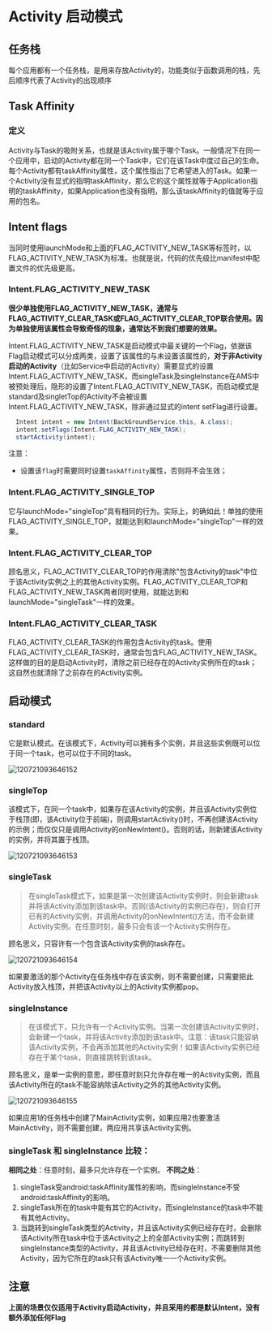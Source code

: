 # Activity 启动模式



## 任务栈

每个应用都有一个任务栈，是用来存放Activity的，功能类似于函数调用的栈，先后顺序代表了Activity的出现顺序

## Task Affinity

### 定义

Activity与Task的吸附关系，也就是该Activity属于哪个Task。一般情况下在同一个应用中，启动的Activity都在同一个Task中，它们在该Task中度过自己的生命。每个Activity都有taskAffinity属性，这个属性指出了它希望进入的Task。如果一个Activity没有显式的指明taskAffinity，那么它的这个属性就等于Application指明的taskAffinity，如果Application也没有指明，那么该taskAffinity的值就等于应用的包名。

## Intent flags

当同时使用launchMode和上面的FLAG_ACTIVITY_NEW_TASK等标签时，以FLAG_ACTIVITY_NEW_TASK为标准。也就是说，代码的优先级比manifest中配置文件的优先级更高。

### Intent.FLAG_ACTIVITY_NEW_TASK

**很少单独使用FLAG_ACTIVITY_NEW_TASK，通常与FLAG_ACTIVITY_CLEAR_TASK或FLAG_ACTIVITY_CLEAR_TOP联合使用。因为单独使用该属性会导致奇怪的现象，通常达不到我们想要的效果。**

Intent.FLAG_ACTIVITY_NEW_TASK是启动模式中最关键的一个Flag，依据该Flag启动模式可以分成两类，设置了该属性的与未设置该属性的，**对于非Activity启动的Activity**（比如Service中启动的Activity）需要显式的设置Intent.FLAG_ACTIVITY_NEW_TASK，而singleTask及singleInstance在AMS中被预处理后，隐形的设置了Intent.FLAG_ACTIVITY_NEW_TASK，而启动模式是standard及singletTop的Activity不会被设置Intent.FLAG_ACTIVITY_NEW_TASK，除非通过显式的intent setFlag进行设置。

```java
  Intent intent = new Intent(BackGroundService.this, A.class);
  intent.setFlags(Intent.FLAG_ACTIVITY_NEW_TASK);
  startActivity(intent);    
```


注意：

- 设置该`flag`时需要同时设置`taskAffinity`属性，否则将不会生效；



### Intent.FLAG_ACTIVITY_SINGLE_TOP

它与launchMode="singleTop"具有相同的行为。实际上，的确如此！单独的使用FLAG_ACTIVITY_SINGLE_TOP，就能达到和launchMode="singleTop"一样的效果。



### Intent.FLAG_ACTIVITY_CLEAR_TOP

顾名思义，FLAG_ACTIVITY_CLEAR_TOP的作用清除"包含Activity的task"中位于该Activity实例之上的其他Activity实例。FLAG_ACTIVITY_CLEAR_TOP和FLAG_ACTIVITY_NEW_TASK两者同时使用，就能达到和launchMode="singleTask"一样的效果。

### Intent.FLAG_ACTIVITY_CLEAR_TASK

FLAG_ACTIVITY_CLEAR_TASK的作用包含Activity的task。使用FLAG_ACTIVITY_CLEAR_TASK时，通常会包含FLAG_ACTIVITY_NEW_TASK。这样做的目的是启动Activity时，清除之前已经存在的Activity实例所在的task；这自然也就清除了之前存在的Activity实例。

## 启动模式

### standard

它是默认模式。在该模式下，Activity可以拥有多个实例，并且这些实例既可以位于同一个task，也可以位于不同的task。

![120721093646152](C:\Users\ADMINI~1\AppData\Local\Temp\chrome_drag8408_22453\120721093646152.gif)

### singleTop

该模式下，在同一个task中，如果存在该Activity的实例，并且该Activity实例位于栈顶(即，该Activity位于前端)，则调用startActivity()时，不再创建该Activity的示例；而仅仅只是调用Activity的onNewIntent()。否则的话，则新建该Activity的实例，并将其置于栈顶。

![120721093646153](C:\Users\ADMINI~1\AppData\Local\Temp\chrome_drag8408_15171\120721093646153.gif)

### singleTask

> 在singleTask模式下，如果是第一次创建该Activity实例时，则会新建task并将该Activity添加到该task中。否则(该Activity的实例已存在)，则会打开已有的Activity实例，并调用Activity的onNewIntent()方法，而不会新建Activity实例。在任意时刻，最多只会有该一个Activity实例存在。

顾名思义，只容许有一个包含该Activity实例的task存在。

![120721093646154](C:\Users\ADMINI~1\AppData\Local\Temp\chrome_drag8408_28296\120721093646154.gif)

如果要激活的那个Activity在任务栈中存在该实例，则不需要创建，只需要把此Activity放入栈顶，并把该Activity以上的Activity实例都pop。

### singleInstance

> 在该模式下，只允许有一个Activity实例。当第一次创建该Activity实例时，会新建一个task，并将该Activity添加到该task中。注意：该task只能容纳该Activity实例，不会再添加其他的Activity实例！如果该Activity实例已经存在于某个task，则直接跳转到该task。

顾名思义，是单一实例的意思，即任意时刻只允许存在唯一的Activity实例，而且该Activity所在的task不能容纳除该Activity之外的其他Activity实例。

![120721093646155](C:\Users\ADMINI~1\AppData\Local\Temp\chrome_drag8408_22609\120721093646155.gif)

如果应用1的任务栈中创建了MainActivity实例，如果应用2也要激活MainActivity，则不需要创建，两应用共享该Activity实例。

### singleTask 和 singleInstance 比较：

**相同之处**：任意时刻，最多只允许存在一个实例。
**不同之处**：

1. singleTask受android:taskAffinity属性的影响，而singleInstance不受android:taskAffinity的影响。 
2. singleTask所在的task中能有其它的Activity，而singleInstance的task中不能有其他Activity。
3. 当跳转到singleTask类型的Activity，并且该Activity实例已经存在时，会删除该Activity所在task中位于该Activity之上的全部Activity实例；而跳转到singleInstance类型的Activity，并且该Activity已经存在时，不需要删除其他Activity，因为它所在的task只有该Activity唯一一个Activity实例。

## 注意

**上面的场景仅仅适用于Activity启动Activity，并且采用的都是默认Intent，没有额外添加任何Flag**